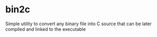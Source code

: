 # bin2c
Simple utility to convert any binary file into C source that can be later compiled and linked to the executable
